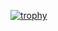 [![trophy](https://github-profile-trophy.vercel.app/?username=AKrivo)](https://github.com/ryo-ma/github-profile-trophy)
